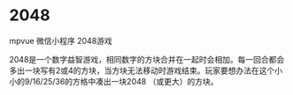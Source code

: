 # 2048
mpvue 微信小程序 2048游戏

2048是一个数字益智游戏，相同数字的方块合并在一起时会相加。每一回合都会多出一块写有2或4的方块，当方块无法移动时游戏结束。玩家要想办法在这个小小的9/16/25/36的方格中凑出一块2048 （或更大）的方块。
